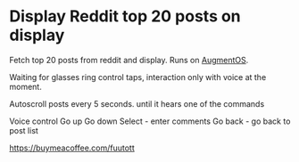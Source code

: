 # Display Reddit top 20 posts on display

Fetch top 20 posts from reddit and display. Runs on [AugmentOS](https://augmentos.org).

Waiting for glasses ring control taps, interaction only with voice at the moment.

Autoscroll posts every 5 seconds. until it hears one of the commands

Voice control
Go up
Go down
Select - enter comments
Go back - go back to post list


https://buymeacoffee.com/fuutott
